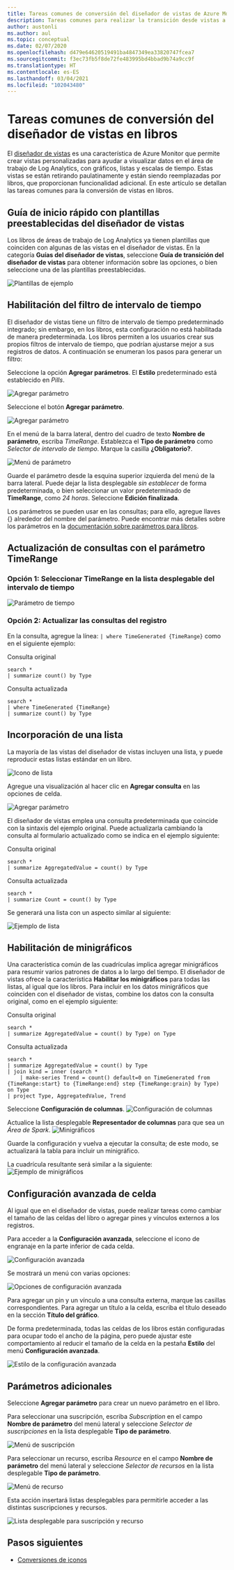 ```yaml
---
title: Tareas comunes de conversión del diseñador de vistas de Azure Monitor en libros
description: Tareas comunes para realizar la transición desde vistas a libros en Azure Monitor.
author: austonli
ms.author: aul
ms.topic: conceptual
ms.date: 02/07/2020
ms.openlocfilehash: d479e64620519491ba4847349ea33820747fcea7
ms.sourcegitcommit: f3ec73fb5f8de72fe483995bd4bbad9b74a9cc9f
ms.translationtype: HT
ms.contentlocale: es-ES
ms.lasthandoff: 03/04/2021
ms.locfileid: "102043480"
---
```

# <a name="view-designer-to-workbooks-conversion-common-tasks"></a>Tareas comunes de conversión del diseñador de vistas en libros
El [diseñador de vistas](view-designer.md) es una característica de Azure Monitor que permite crear vistas personalizadas para ayudar a visualizar datos en el área de trabajo de Log Analytics, con gráficos, listas y escalas de tiempo. Estas vistas se están retirando paulatinamente y están siendo reemplazadas por libros, que proporcionan funcionalidad adicional. En este artículo se detallan las tareas comunes para la conversión de vistas en libros.


## <a name="quickstart-with-preset-view-designer-templates"></a>Guía de inicio rápido con plantillas preestablecidas del diseñador de vistas

Los libros de áreas de trabajo de Log Analytics ya tienen plantillas que coinciden con algunas de las vistas en el diseñador de vistas. En la categoría **Guías del diseñador de vistas**, seleccione **Guía de transición del diseñador de vistas** para obtener información sobre las opciones, o bien seleccione una de las plantillas preestablecidas.

![Plantillas de ejemplo](media/view-designer-conversion-tasks/templates.png)

## <a name="enabling-time-range-filter"></a>Habilitación del filtro de intervalo de tiempo
El diseñador de vistas tiene un filtro de intervalo de tiempo predeterminado integrado; sin embargo, en los libros, esta configuración no está habilitada de manera predeterminada. Los libros permiten a los usuarios crear sus propios filtros de intervalo de tiempo, que podrían ajustarse mejor a sus registros de datos. A continuación se enumeran los pasos para generar un filtro:

Seleccione la opción **Agregar parámetros**. El **Estilo** predeterminado está establecido en *Pills*.

![Agregar parámetro](media/view-designer-conversion-tasks/add-param.png)

 Seleccione el botón **Agregar parámetro**.

![Agregar parámetro](media/view-designer-conversion-tasks/add-parameter.png)

En el menú de la barra lateral, dentro del cuadro de texto **Nombre de parámetro**, escriba *TimeRange*. Establezca el **Tipo de parámetro** como *Selector de intervalo de tiempo*. Marque la casilla **¿Obligatorio?**.

![Menú de parámetro](media/view-designer-conversion-tasks/parameter-menu.png)

Guarde el parámetro desde la esquina superior izquierda del menú de la barra lateral. Puede dejar la lista desplegable *sin establecer* de forma predeterminada, o bien seleccionar un valor predeterminado de **TimeRange**, como *24 horas*. Seleccione **Edición finalizada**.

Los parámetros se pueden usar en las consultas; para ello, agregue llaves {} alrededor del nombre del parámetro. Puede encontrar más detalles sobre los parámetros en la [documentación sobre parámetros para libros](https://github.com/microsoft/Application-Insights-Workbooks/blob/master/Documentation/Parameters/Parameters.md).

## <a name="updating-queries-with-the-timerange-parameter"></a>Actualización de consultas con el parámetro TimeRange

### <a name="option-1-select-timerange-from-the-time-range-dropdown"></a>Opción 1: Seleccionar TimeRange en la lista desplegable del intervalo de tiempo

![Parámetro de tiempo](media/view-designer-conversion-tasks/time-parameter.png)

### <a name="option-2-update-your-log-queries"></a>Opción 2: Actualizar las consultas del registro

En la consulta, agregue la línea: `| where TimeGenerated {TimeRange}` como en el siguiente ejemplo:

Consulta original
```KQL
search * 
| summarize count() by Type
```

Consulta actualizada
```KQL
search * 
| where TimeGenerated {TimeRange} 
| summarize count() by Type
```

## <a name="including-a-list"></a>Incorporación de una lista
La mayoría de las vistas del diseñador de vistas incluyen una lista, y puede reproducir estas listas estándar en un libro.

![Icono de lista](media/view-designer-conversion-tasks/tile-list.png)

Agregue una visualización al hacer clic en **Agregar consulta** en las opciones de celda.

![Agregar parámetro](media/view-designer-conversion-tasks/add-param.png)

El diseñador de vistas emplea una consulta predeterminada que coincide con la sintaxis del ejemplo original. Puede actualizarla cambiando la consulta al formulario actualizado como se indica en el ejemplo siguiente:

Consulta original
```KQL
search * 
| summarize AggregatedValue = count() by Type
```

Consulta actualizada
```KQL
search * 
| summarize Count = count() by Type
```

Se generará una lista con un aspecto similar al siguiente:

![Ejemplo de lista](media/view-designer-conversion-tasks/list-example.png)

## <a name="enabling-sparklines"></a>Habilitación de minigráficos
Una característica común de las cuadrículas implica agregar minigráficos para resumir varios patrones de datos a lo largo del tiempo. El diseñador de vistas ofrece la característica **Habilitar los minigráficos** para todas las listas, al igual que los libros. Para incluir en los datos minigráficos que coinciden con el diseñador de vistas, combine los datos con la consulta original, como en el ejemplo siguiente:

Consulta original
```KQL
search *
| summarize AggregatedValue = count() by Type) on Type
```

Consulta actualizada
```KQL
search * 
| summarize AggregatedValue = count() by Type
| join kind = inner (search * 
    | make-series Trend = count() default=0 on TimeGenerated from {TimeRange:start} to {TimeRange:end} step {TimeRange:grain} by Type) on Type
| project Type, AggregatedValue, Trend
```

Seleccione **Configuración de columnas**.
![Configuración de columnas](media/view-designer-conversion-tasks/column-settings.png)

Actualice la lista desplegable **Representador de columnas** para que sea un *Área de Spark*.
![Minigráficos](media/view-designer-conversion-tasks/sparkline.png)

Guarde la configuración y vuelva a ejecutar la consulta; de este modo, se actualizará la tabla para incluir un minigráfico.

La cuadrícula resultante será similar a la siguiente: ![Ejemplo de minigráficos](media/view-designer-conversion-tasks/sparkline-example.png)

## <a name="advanced-cell-settings"></a>Configuración avanzada de celda
Al igual que en el diseñador de vistas, puede realizar tareas como cambiar el tamaño de las celdas del libro o agregar pines y vínculos externos a los registros.

Para acceder a la **Configuración avanzada**, seleccione el icono de engranaje en la parte inferior de cada celda.

![Configuración avanzada](media/view-designer-conversion-tasks/advanced-settings.png)

Se mostrará un menú con varias opciones:

![Opciones de configuración avanzada](media/view-designer-conversion-tasks/advanced-settings-settings.png)

Para agregar un pin y un vínculo a una consulta externa, marque las casillas correspondientes. Para agregar un título a la celda, escriba el título deseado en la sección **Título del gráfico**.

De forma predeterminada, todas las celdas de los libros están configuradas para ocupar todo el ancho de la página, pero puede ajustar este comportamiento al reducir el tamaño de la celda en la pestaña **Estilo** del menú **Configuración avanzada**.

![Estilo de la configuración avanzada](media/view-designer-conversion-tasks/advanced-settings-style.png)

 
## <a name="additional-parameters"></a>Parámetros adicionales
Seleccione **Agregar parámetro** para crear un nuevo parámetro en el libro. 

Para seleccionar una suscripción, escriba *Subscription* en el campo **Nombre de parámetro** del menú lateral y seleccione *Selector de suscripciones* en la lista desplegable **Tipo de parámetro**.

![Menú de suscripción](media/view-designer-conversion-tasks/subscription-filter.png)

Para seleccionar un recurso, escriba *Resource* en el campo **Nombre de parámetro** del menú lateral y seleccione *Selector de recursos* en la lista desplegable **Tipo de parámetro**.

![Menú de recurso](media/view-designer-conversion-tasks/resource-filter.png)

Esta acción insertará listas desplegables para permitirle acceder a las distintas suscripciones y recursos.

![Lista desplegable para suscripción y recurso](media/view-designer-conversion-tasks/subscription-resource.png)


## <a name="next-steps"></a>Pasos siguientes
- [Conversiones de iconos](view-designer-conversion-tiles.md)

